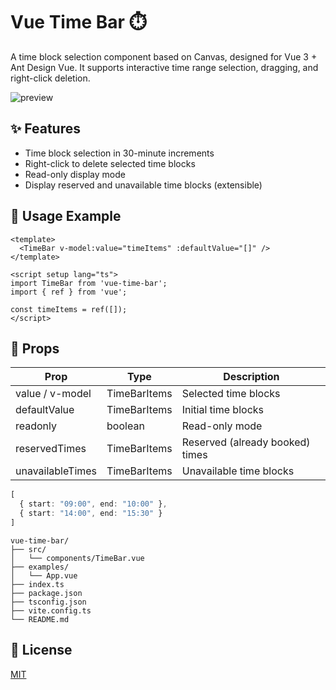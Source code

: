 
# Vue Time Bar ⏱️

A time block selection component based on Canvas, designed for Vue 3 + Ant Design Vue. It supports interactive time range selection, dragging, and right-click deletion.

![preview](./assets/demo.gif)

## ✨ Features

- Time block selection in 30-minute increments
- Right-click to delete selected time blocks
- Read-only display mode
- Display reserved and unavailable time blocks (extensible)

## 🚀 Usage Example

```vue
<template>
  <TimeBar v-model:value="timeItems" :defaultValue="[]" />
</template>

<script setup lang="ts">
import TimeBar from 'vue-time-bar';
import { ref } from 'vue';

const timeItems = ref([]);
</script>
```

## 📘 Props

| Prop             | Type          | Description                         |
|------------------|---------------|-------------------------------------|
| value / v-model  | TimeBarItems  | Selected time blocks                |
| defaultValue     | TimeBarItems  | Initial time blocks                 |
| readonly         | boolean       | Read-only mode                      |
| reservedTimes    | TimeBarItems  | Reserved (already booked) times     |
| unavailableTimes | TimeBarItems  | Unavailable time blocks             |
```ts
[
  { start: "09:00", end: "10:00" },
  { start: "14:00", end: "15:30" }
]
```

```
vue-time-bar/
├── src/
│   └── components/TimeBar.vue         
├── examples/                         
│   └── App.vue                        
├── index.ts                           
├── package.json
├── tsconfig.json
├── vite.config.ts
└── README.md
```

## 📜 License

[MIT](./LICENSE)